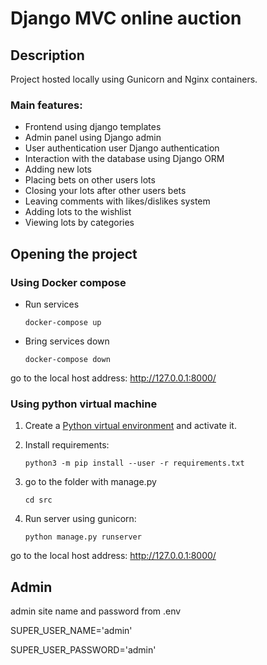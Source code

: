 # Django MVC online auction 

## Description

Project hosted locally using Gunicorn and Nginx containers.

### Main features:
+ Frontend using django templates
+ Admin panel using Django admin
+ User authentication user Django authentication
+ Interaction with the database using Django ORM
+ Adding new lots
+ Placing bets on other users lots
+ Closing your lots after other users bets
+ Leaving comments with likes/dislikes system
+ Adding lots to the wishlist
+ Viewing lots by categories

## Opening the project

### Using Docker compose

+ Run services

    ```shell
    docker-compose up
    ```

+ Bring services down

    ```shell
    docker-compose down
    ```

go to the local host address: http://127.0.0.1:8000/

### Using python virtual machine

1. Create a [Python virtual environment](https://docs.python.org/3/tutorial/venv.html#creating-virtual-environments) and activate it.

2. Install requirements:

    ```shell
    python3 -m pip install --user -r requirements.txt
    ```

3. go to the folder with manage.py

    ```shell
    cd src
    ```

4. Run server using gunicorn:

    ```shell
    python manage.py runserver
    ```

go to the local host address: http://127.0.0.1:8000/

## Admin 
admin site name and password from .env

SUPER_USER_NAME='admin'

SUPER_USER_PASSWORD='admin'
